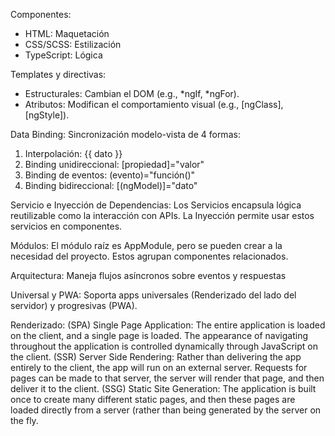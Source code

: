 Componentes:
- HTML: Maquetación
- CSS/SCSS: Estilización
- TypeScript: Lógica

Templates y directivas:
- Estructurales: Cambian el DOM (e.g., *ngIf, *ngFor).
- Atributos: Modifican el comportamiento visual (e.g., [ngClass], [ngStyle]).

Data Binding:
Sincronización modelo-vista de 4 formas:
1. Interpolación: {{ dato }}
2. Binding unidireccional: [propiedad]="valor"
3. Binding de eventos: (evento)="función()"
4. Binding bidireccional: [(ngModel)]="dato"

Servicio e Inyección de Dependencias:
Los Servicios encapsula lógica reutilizable como la interacción con APIs.
La Inyección permite usar estos servicios en componentes.

Módulos:
El módulo raíz es AppModule, pero se pueden crear a la necesidad del proyecto.
Estos agrupan componentes relacionados.

Arquitectura:
Maneja flujos asíncronos sobre eventos y respuestas

Universal y PWA:
Soporta apps universales (Renderizado del lado del servidor) y progresivas (PWA).

Renderizado:
(SPA) Single Page Application: 
The entire application is loaded on the client, and a single page is loaded. 
The appearance of navigating throughout the application is controlled dynamically through JavaScript on the client.
(SSR) Server Side Rendering: 
Rather than delivering the app entirely to the client, the app will run on an external server. 
Requests for pages can be made to that server, the server will render that page, and then deliver it to the client.
(SSG) Static Site Generation: 
The application is built once to create many different static pages, and then these pages are loaded directly from a server (rather than being generated by the server on the fly.